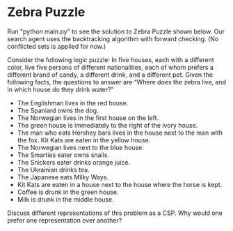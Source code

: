 # Zebra Puzzle
Run "python main.py" to see the solution to Zebra Puzzle shown below. Our search agent uses the backtracking algorithm 
with forward checking. (No conflicted sets is applied for now.)  

Consider the following logic puzzle: In five houses, each with a different color, live five persons of different 
nationalities, each of whom prefers a different brand of candy, a different drink, and a different pet. Given the 
following facts, the questions to answer are “Where does the zebra live, and in which house do they drink water?”

* The Englishman lives in the red house.
* The Spaniard owns the dog.
* The Norwegian lives in the first house on the left.
* The green house is immediately to the right of the ivory house.
* The man who eats Hershey bars lives in the house next to the man with the fox. Kit Kats are eaten in the yellow house.
* The Norwegian lives next to the blue house.
* The Smarties eater owns snails.
* The Snickers eater drinks orange juice.
* The Ukrainian drinks tea.
* The Japanese eats Milky Ways.
* Kit Kats are eaten in a house next to the house where the horse is kept.
* Coffee is drunk in the green house.
* Milk is drunk in the middle house.

Discuss different representations of this problem as a CSP. Why would one prefer one representation over another?
